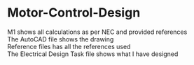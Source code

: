 # Motor-Control-Design
M1 shows all calculations as per NEC and provided references\
The AutoCAD file shows the drawing\
Reference files has all the references used\
The Electrical Design Task file shows what I have designed
